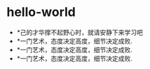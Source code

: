 # hello-world

* *己的才华撑不起野心时，就请安静下来学习吧
* *一门艺术，态度决定高度，细节决定成败.
* *一门艺术，态度决定高度，细节决定成败.
* *一门艺术，态度决定高度，细节决定成败.
